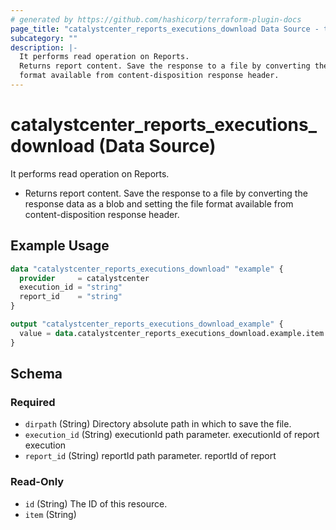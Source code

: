 ```yaml
---
# generated by https://github.com/hashicorp/terraform-plugin-docs
page_title: "catalystcenter_reports_executions_download Data Source - terraform-provider-catalystcenter"
subcategory: ""
description: |-
  It performs read operation on Reports.
  Returns report content. Save the response to a file by converting the response data as a blob and setting the file
  format available from content-disposition response header.
---
```


# catalystcenter_reports_executions_download (Data Source)

It performs read operation on Reports.

- Returns report content. Save the response to a file by converting the response data as a blob and setting the file
format available from content-disposition response header.

## Example Usage

```terraform
data "catalystcenter_reports_executions_download" "example" {
  provider     = catalystcenter
  execution_id = "string"
  report_id    = "string"
}

output "catalystcenter_reports_executions_download_example" {
  value = data.catalystcenter_reports_executions_download.example.item
}
```

<!-- schema generated by tfplugindocs -->
## Schema

### Required

- `dirpath` (String) Directory absolute path in which to save the file.
- `execution_id` (String) executionId path parameter. executionId of report execution
- `report_id` (String) reportId path parameter. reportId of report

### Read-Only

- `id` (String) The ID of this resource.
- `item` (String)
